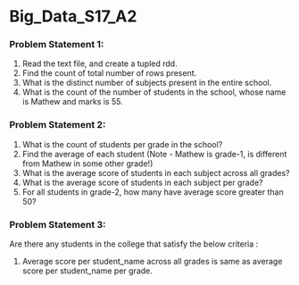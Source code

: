 # Big_Data_S17_A2
### Problem Statement 1:
1. Read the text file, and create a tupled rdd.
2. Find the count of total number of rows present.
3. What is the distinct number of subjects present in the entire school.
4. What is the count of the number of students in the school, whose name is Mathew and
marks is 55.

### Problem Statement 2:
1. What is the count of students per grade in the school?
2. Find the average of each student (Note - Mathew is grade-1, is different from Mathew in
some other grade!)
3. What is the average score of students in each subject across all grades?
4. What is the average score of students in each subject per grade?
5. For all students in grade-2, how many have average score greater than 50?

### Problem Statement 3:
Are there any students in the college that satisfy the below criteria :
1. Average score per student_name across all grades is same as average score per student_name per grade.
